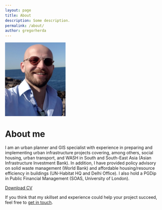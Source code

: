 ```yaml
---
layout: page
title: About
description: Some description.
permalink: /about/
author: gregorherda
---
```


<img class="img-rounded" width="200px" src="/assets/img/uploads/profile.png">

# About me

I am an urban planner and GIS specialist with experience in preparing and implementing urban infrastructure projects covering, among others, social housing, urban transport, and WASH in South and South-East Asia (Asian Infrastructure Investment Bank). In addition, I have provided policy advisory on solid waste management (World Bank) and affordable housing/resource efficiency in buildings (UN-Habitat HQ and Delhi Office). I also hold a PGDip in Public Financial Management (SOAS, University of London).

<a href="/assets/img/uploads/2021 08 Gregor Herda_CV_refs removed.pdf">Download CV</a>

If you think that my skillset and experience could help your project succeed, feel free to <a href="/contact/">get in touch</a>.